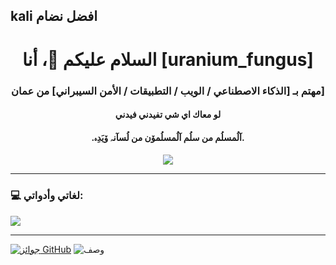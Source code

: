 ## kali افضل نضام 

<!--
**nnaall16/nnaall16** is a ✨ _special_ ✨ repository because its `README.md` (this file) appears on your GitHub profile.

Here are some ideas to get you started:

- 🔭 I’m currently working on ...
- 🌱 I’m currently learning ...
- 👯 I’m looking to collaborate on ...
- 🤔 I’m looking for help with ...
- 💬 Ask me about ...
- 📫 How to reach me: ...
- 😄 Pronouns: ...
- ⚡ Fun fact: ...
--><h1 align="center">السلام عليكم 👋، أنا [uranium_fungus]</h1>
<h3 align="center">مهتم بـ [الذكاء الاصطناعي / الويب / التطبيقات / الأمن السيبراني] من عمان]</h3>
<h4 align="center">لو معاك اي شي تفيدني فيدني  </h4>
<h4 align="center">.آلُمسلُم من سلُم آلُمسلُمۆن من لُسآنہ ۆيَدِہ.</h4>

<p align="center">
  <img src="https://readme-typing-svg.herokuapp.com/?lines=أهلاً+بكم+في+صفحتي+الشخصية;أحب+مشاركة+المعرفة+والتطوير;دائمًا+أتعلم+شيء+جديد!" />
</p>

---

### 💻 لغاتي وأدواتي:
<p>
  <img src="https://skillicons.dev/icons?i=js,ts,react,python,django,flutter,git,github,linux,vscode" />
</p>

---
[![جوائز GitHub](https://github-profile-trophy.vercel.app/?username=AhmedDev93&theme=radical&no-bg=true&no-frame=false&margin-w=4)](https://github.com/ryo-ma/github-profile-trophy)
![وصف](https://github.com/username/repo-name/blob/main/images/اسم-الصورة.png?raw=true)



